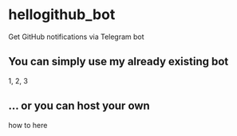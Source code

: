 # hellogithub_bot
Get GitHub notifications via Telegram bot

## You can simply use my already existing bot
1, 2, 3

## ... or you can host your own
how to here
